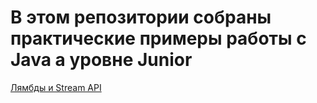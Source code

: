# В этом репозитории собраны практические примеры работы с Java а уровне Junior

[Лямбды и Stream API](https://github.com/MikhailAkulov/Java_Junior/tree/main/src/main/java/ru/gb/examples/Example_1)